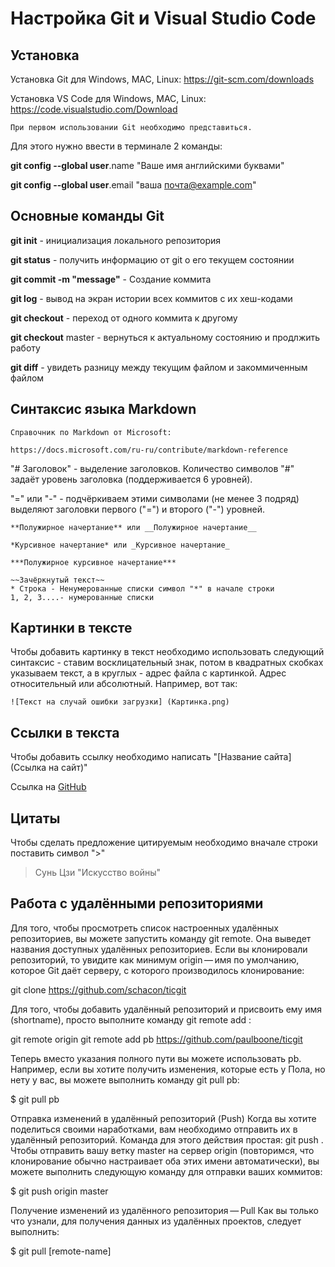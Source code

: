 # Настройка Git и Visual Studio Code

## Установка

Установка Git для Windows, MAC, Linux: https://git-scm.com/downloads

Установка VS Code для Windows, MAC, Linux: https://code.visualstudio.com/Download

    При первом использовании Git необходимо представиться.
Для этого нужно ввести в терминале 2 команды:

**git config --global user**.name "Ваше имя английскими буквами" 

**git config --global user**.email "ваша почта@example.com"

## Основные команды Git

**git init** - инициализация локального репозитория

**git status** - получить информацию от git о его текущем состоянии

**git commit -m "message"** - Создание коммита

**git log** - вывод на экран истории всех коммитов с их хеш-кодами

**git checkout** - переход от одного коммита к другому

**git checkout** master - вернуться к актуальному состоянию и продлжить работу 

**git diff** - увидеть разницу между текущим файлом и закоммиченным файлом

## Синтаксис языка Markdown

    Справочник по Markdown от Microsoft:

    https://docs.microsoft.com/ru-ru/contribute/markdown-reference

"# Заголовок" - выделение заголовков. Количество символов "#" задаёт уровень заголовка (поддерживается 6 уровней).

"=" или "-" - подчёркиваем этими символами (не менее 3 подряд) выделяют заголовки первого ("=") и второго ("-") уровней.

    **Полужирное начертание** или __Полужирное начертание__

    *Курсивное начертание* или _Курсивное начертание_

    ***Полужирное курсивное начертание***

    ~~Зачёркнутый текст~~
    * Строка - Ненумерованные списки символ "*" в начале строки
    1, 2, 3....- нумерованные списки

## Картинки в тексте

Чтобы добавить картинку в текст необходимо использовать следующий синтаксис - ставим восклицательный знак, потом в квадратных скобках указываем текст, а в круглых - адрес файла с картинкой. Адрес относительный или абсолютный. Например, вот так:

    ![Текст на случай ошибки загрузки] (Картинка.png)


## Ссылки в текста

Чтобы добавить ссылку необходимо написать "[Название сайта](Ссылка на сайт)"

Ссылка на [GitHub](https://github.com/)

## Цитаты

Чтобы сделать предложение цитируемым необходимо вначале строки поставить символ ">"

> Сунь Цзи "Искусство войны"

## Работа с удалёнными репозиториями

Для того, чтобы просмотреть список настроенных удалённых репозиториев, вы можете запустить команду git remote. Она выведет названия доступных удалённых репозиториев. Если вы клонировали репозиторий, то увидите как минимум origin — имя по умолчанию, которое Git даёт серверу, с которого производилось клонирование:

git clone https://github.com/schacon/ticgit

Для того, чтобы добавить удалённый репозиторий и присвоить ему имя (shortname), просто выполните команду git remote add <shortname> <url>:

git remote origin
git remote add pb https://github.com/paulboone/ticgit

Теперь вместо указания полного пути вы можете использовать pb. Например, если вы хотите получить изменения, которые есть у Пола, но нету у вас, вы можете выполнить команду git pull pb:

$ git pull pb

Отправка изменений в удалённый репозиторий (Push)
Когда вы хотите поделиться своими наработками, вам необходимо отправить их в удалённый репозиторий. Команда для этого действия простая: git push <remote-name> <branch-name>. Чтобы отправить вашу ветку master на сервер origin (повторимся, что клонирование обычно настраивает оба этих имени автоматически), вы можете выполнить следующую команду для отправки ваших коммитов:

$ git push origin master

Получение изменений из удалённого репозитория — Pull
Как вы только что узнали, для получения данных из удалённых проектов, следует выполнить:

$ git pull [remote-name]